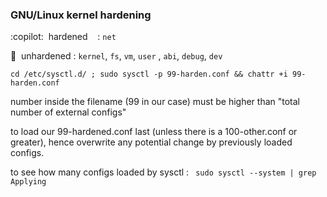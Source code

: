 ### GNU/Linux kernel hardening 
:copilot:&nbsp;&nbsp;hardened &nbsp;&nbsp;&nbsp;:  ```net```

:construction:&nbsp;&nbsp;unhardened :  ```kernel```, ```fs```, ```vm```, ```user``` , ```abi```, ```debug```, ```dev``` 


``` 
cd /etc/sysctl.d/ ; sudo sysctl -p 99-harden.conf && chattr +i 99-harden.conf 
```

number inside the filename (99 in our case) must be higher than "total number of external configs" 

to load our 99-hardened.conf last (unless there is a 100-other.conf or greater), hence overwrite any potential change by previously loaded configs.

to see how many configs loaded by sysctl : ``` sudo sysctl --system | grep Applying```
